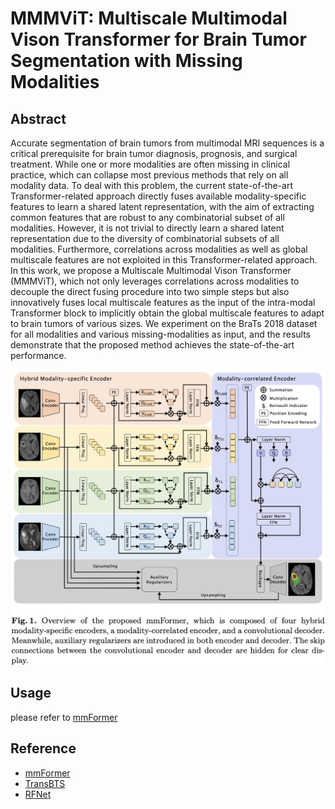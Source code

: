 # MMMViT: Multiscale Multimodal Vison Transformer for Brain Tumor Segmentation with Missing Modalities

## Abstract

Accurate segmentation of brain tumors from multimodal MRI sequences is a critical prerequisite for brain tumor diagnosis, prognosis, and surgical treatment. While one or more modalities are often missing in clinical practice, which can collapse most previous methods that rely on all modality data. To deal with this problem, the current state-of-the-art Transformer-related approach directly fuses available modality-specific features to learn a shared latent representation, with the aim of extracting common features that are robust to any combinatorial subset of all modalities. However, it is not trivial to directly learn a shared latent representation due to the diversity of combinatorial subsets of all modalities. Furthermore, correlations across modalities as well as global multiscale features are not exploited in this Transformer-related approach. In this work, we propose a Multiscale Multimodal Vison Transformer (MMMViT), which not only leverages correlations across modalities to decouple the direct fusing procedure into two simple steps but also innovatively fuses local multiscale features as the input of the intra-modal Transformer block to implicitly obtain the global multiscale features to adapt to brain tumors of various sizes. We experiment on the BraTs 2018 dataset for all modalities and various missing-modalities as input, and the results demonstrate that the proposed method achieves the state-of-the-art performance.

![image](https://github.com/YaoZhang93/mmFormer/blob/main/figs/overview.png)
## Usage
please refer to [mmFormer](https://github.com/YaoZhang93/mmFormer)


## Reference

* [mmFormer](https://github.com/YaoZhang93/mmFormer)
* [TransBTS](https://github.com/Wenxuan-1119/TransBTS)
* [RFNet](https://github.com/dyh127/RFNet)

